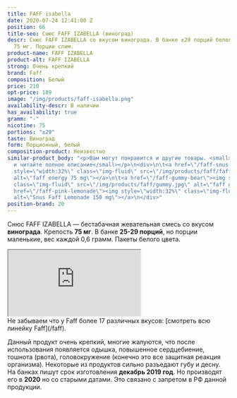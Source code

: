 ```yaml
---
title: FAFF isabella
date: 2020-07-24 12:41:00 Z
position: 66
title-seo: Снюс FAFF IZABELLA (виноград)
descr: Снюс FAFF IZABELLA со вкусом винограда. В банке ±29 порций белого цвета, крепость
  75 мг. Порции слим.
product-name: FAFF IZABELLA
product-alt: FAFF IZABELLA
strong: Очень крепкий
brand: Faff
composition: Белый
price: 210
opt-price: 189
image: "/img/products/faff-isabella.png"
availability-descr: В наличии
has_availability: true
gramm: "-"
nicotine: 75
portions: "±29"
taste: Виноград
form: Порционный, белый
composition-product: Неизвестно
similar-product_body: "<p>Вам могут понравится и другие товары. <small>Жмите на картинки
  и читайте полное описание</small></p>\n<div>\n\t<a href=\"/faff-snus-energy\"><img
  style=\"width:32%\" class=\"img-fluid\" src=\"/img/products/faff/faff-redbull.jpg\"
  alt=\"faff energy 75 mg\"></a>\n\t<a href=\"/faff-gummy-bear\"><img style=\"width:32%\"
  class=\"img-fluid\" src=\"/img/products/faff/gummy.jpg\" alt=\"faff gummy 150 mg\"></a>\n\t<a
  href=\"/faff-pink-lemonade\"><img style=\"width:32%\" class=\"img-fluid\" src=\"/img/products/faff/faff-lemonade.jpg\"
  alt=\"Snus Faff Lemonade 150 mg\"></a>\n</div>"
position-brand: 20
---
```


Снюс FAFF IZABELLA — бестабачная жевательная смесь со вкусом <b>винограда</b>. Крепость <b>75 мг</b>. В банке <b>25-29 порций</b>, но порции маленькие, вес каждой 0,6 грамм. Пакеты белого цвета.
<div class="embed-responsive embed-responsive-16by9 mb-3">
  <iframe class="embed-responsive-item" src="https://www.youtube.com/embed/NTXkb_qVFpU" allowfullscreen></iframe>
</div>
Не забываем что у Faff более 17 различных вкусов: [смотреть всю линейку Faff](/faff).

Данный продукт очень крепкий, многие жалуются, что после использования появляется одышка, повышенное сердцебиение, тошнота (рвота), головокружение (конечно это все защитная реакция организма). Некоторые из продуктов сильно разъедают губу и десну.
На банках пишут срок изготовления **декабрь 2019 год**. Но производят его в **2020** но со старыми датами. Это связано с запретом в РФ данной продукции.